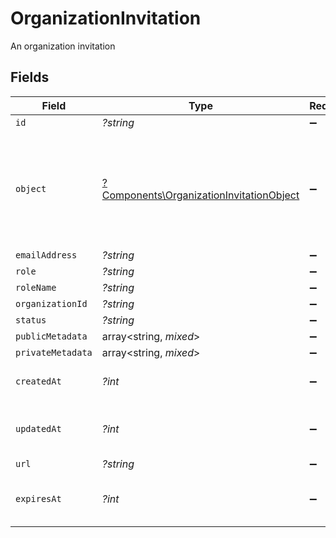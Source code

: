 # OrganizationInvitation

An organization invitation


## Fields

| Field                                                                                               | Type                                                                                                | Required                                                                                            | Description                                                                                         |
| --------------------------------------------------------------------------------------------------- | --------------------------------------------------------------------------------------------------- | --------------------------------------------------------------------------------------------------- | --------------------------------------------------------------------------------------------------- |
| `id`                                                                                                | *?string*                                                                                           | :heavy_minus_sign:                                                                                  | N/A                                                                                                 |
| `object`                                                                                            | [?Components\OrganizationInvitationObject](../../Models/Components/OrganizationInvitationObject.md) | :heavy_minus_sign:                                                                                  | String representing the object's type. Objects of the same type share the same value.<br/>          |
| `emailAddress`                                                                                      | *?string*                                                                                           | :heavy_minus_sign:                                                                                  | N/A                                                                                                 |
| `role`                                                                                              | *?string*                                                                                           | :heavy_minus_sign:                                                                                  | N/A                                                                                                 |
| `roleName`                                                                                          | *?string*                                                                                           | :heavy_minus_sign:                                                                                  | N/A                                                                                                 |
| `organizationId`                                                                                    | *?string*                                                                                           | :heavy_minus_sign:                                                                                  | N/A                                                                                                 |
| `status`                                                                                            | *?string*                                                                                           | :heavy_minus_sign:                                                                                  | N/A                                                                                                 |
| `publicMetadata`                                                                                    | array<string, *mixed*>                                                                              | :heavy_minus_sign:                                                                                  | N/A                                                                                                 |
| `privateMetadata`                                                                                   | array<string, *mixed*>                                                                              | :heavy_minus_sign:                                                                                  | N/A                                                                                                 |
| `createdAt`                                                                                         | *?int*                                                                                              | :heavy_minus_sign:                                                                                  | Unix timestamp of creation.                                                                         |
| `updatedAt`                                                                                         | *?int*                                                                                              | :heavy_minus_sign:                                                                                  | Unix timestamp of last update.                                                                      |
| `url`                                                                                               | *?string*                                                                                           | :heavy_minus_sign:                                                                                  | N/A                                                                                                 |
| `expiresAt`                                                                                         | *?int*                                                                                              | :heavy_minus_sign:                                                                                  | Unix timestamp of expiration.<br/>                                                                  |
